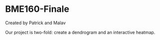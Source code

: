 # BME160-Finale

Created by Patrick and Malav

Our project is two-fold: create a dendrogram and an interactive heatmap.
